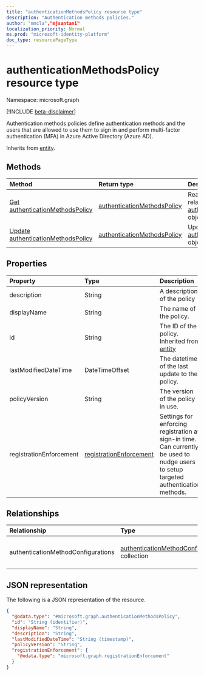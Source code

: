 ```yaml
---
title: "authenticationMethodsPolicy resource type"
description: "Authentication methods policies."
author: "mmcla","mjsantani"
localization_priority: Normal
ms.prod: "microsoft-identity-platform"
doc_type: resourcePageType
---
```


# authenticationMethodsPolicy resource type

Namespace: microsoft.graph

[!INCLUDE [beta-disclaimer](../../includes/beta-disclaimer.md)]

Authentication methods policies define authentication methods and the users that are allowed to use them to sign in and perform multi-factor authentication (MFA) in Azure Active Directory (Azure AD).


Inherits from [entity](../resources/entity.md).

## Methods
|Method|Return type|Description|
|:---|:---|:---|
|[Get authenticationMethodsPolicy](../api/authenticationmethodspolicy-get.md)|[authenticationMethodsPolicy](../resources/authenticationmethodspolicy.md)|Read the properties and relationships of an [authenticationMethodsPolicy](../resources/authenticationmethodspolicy.md) object.|
|[Update authenticationMethodsPolicy](../api/authenticationmethodspolicy-update.md)|[authenticationMethodsPolicy](../resources/authenticationmethodspolicy.md)|Update the properties of an [authenticationMethodsPolicy](../resources/authenticationmethodspolicy.md) object.|

## Properties
|Property|Type|Description|
|:---|:---|:---|
|description|String|A description of the policy|
|displayName|String|The name of the policy.|
|id|String|The ID of the policy. Inherited from [entity](../resources/entity.md)|
|lastModifiedDateTime|DateTimeOffset|The datetime of the last update to the policy.|
|policyVersion|String|The version of the policy in use.|
|registrationEnforcement|[registrationEnforcement](../resources/registrationenforcement.md)|Settings for enforcing registration at sign-in time. Can currently be used to nudge users to setup targeted authentication methods.|

## Relationships
|Relationship|Type|Description|
|:---|:---|:---|
|authenticationMethodConfigurations|[authenticationMethodConfiguration](../resources/authenticationmethodconfiguration.md) collection|Settings for each authentication method.|

## JSON representation
The following is a JSON representation of the resource.
<!-- {
  "blockType": "resource",
  "keyProperty": "id",
  "@odata.type": "microsoft.graph.authenticationMethodsPolicy",
  "baseType": "microsoft.graph.entity",
  "openType": false
}
-->
``` json
{
  "@odata.type": "#microsoft.graph.authenticationMethodsPolicy",
  "id": "String (identifier)",
  "displayName": "String",
  "description": "String",
  "lastModifiedDateTime": "String (timestamp)",
  "policyVersion": "String",
  "registrationEnforcement": {
    "@odata.type": "microsoft.graph.registrationEnforcement"
  } 
}
```


